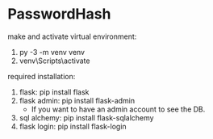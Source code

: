 # PasswordHash

make and activate virtual environment:
1. py -3 -m venv venv
2. venv\Scripts\activate

required installation:
1. flask: pip install flask
2. flask admin: pip install flask-admin 
    - If you want to have an admin account to see the DB. 
3. sql alchemy: pip install flask-sqlalchemy
4. flask login: pip install flask-login